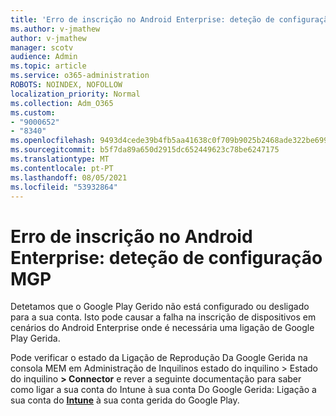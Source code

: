 ```yaml
---
title: 'Erro de inscrição no Android Enterprise: deteção de configuração MGP'
ms.author: v-jmathew
author: v-jmathew
manager: scotv
audience: Admin
ms.topic: article
ms.service: o365-administration
ROBOTS: NOINDEX, NOFOLLOW
localization_priority: Normal
ms.collection: Adm_O365
ms.custom:
- "9000652"
- "8340"
ms.openlocfilehash: 9493d4cede39b4fb5aa41638c0f709b9025b2468ade322be6991bdad17e97d5d
ms.sourcegitcommit: b5f7da89a650d2915dc652449623c78be6247175
ms.translationtype: MT
ms.contentlocale: pt-PT
ms.lasthandoff: 08/05/2021
ms.locfileid: "53932864"
---
```

# <a name="android-enterprise-enrollment-error-mgp-set-up-detection"></a>Erro de inscrição no Android Enterprise: deteção de configuração MGP

Detetamos que o Google Play Gerido não está configurado ou desligado para a sua conta. Isto pode causar a falha na inscrição de dispositivos em cenários do Android Enterprise onde é necessária uma ligação de Google Play Gerida.

Pode verificar o estado da Ligação de Reprodução Da Google Gerida na consola MEM em Administração de Inquilinos estado do inquilino > Estado do inquilino **> Connector** e rever a seguinte documentação para saber como ligar a sua conta do Intune à sua conta Do Google Gerida: Ligação a sua conta do **[Intune](https://docs.microsoft.com/mem/intune/enrollment/connect-intune-android-enterprise)** à sua conta gerida do Google Play.
